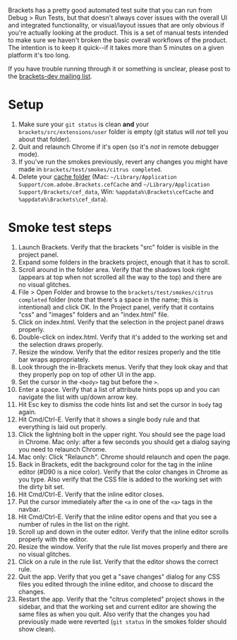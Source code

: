 Brackets has a pretty good automated test suite that you can run from Debug > Run Tests, but that doesn't always cover issues with the overall UI and integrated functionality, or visual/layout issues that are only obvious if you're actually looking at the product. This is a set of manual tests intended to make sure we haven't broken the basic overall workflows of the product. The intention is to keep it quick--if it takes more than 5 minutes on a given platform it's too long.

If you have trouble running through it or something is unclear, please post to the [brackets-dev mailing list](http://groups.google.com/group/brackets-dev).

Setup
=====

1. Make sure your ```git status``` is clean **and** your ```brackets/src/extensions/user``` folder is empty (git status will _not_ tell you about that folder).
2. Quit and relaunch Chrome if it's open (so it's *not* in remote debugger mode).
3. If you've run the smokes previously, revert any changes you might have made in `brackets/test/smokes/citrus completed`.
4. Delete your [cache folder](Cache-Folder) (Mac: ```~/Library/Application Support/com.adobe.Brackets.cefCache``` and `~/Library/Application Support/Brackets/cef_data`, Win: ```%appdata%\Brackets\cefCache``` and `%appdata%\Brackets\cef_data`).

Smoke test steps
================

1. Launch Brackets. Verify that the brackets "src" folder is visible in the project panel.
2. Expand some folders in the brackets project, enough that it has to scroll.
3. Scroll around in the folder area. Verify that the shadows look right (appears at top when not scrolled all the way to the top) and there are no visual glitches.
4. File > Open Folder and browse to the `brackets/test/smokes/citrus completed` folder (note that there's a space in the name; this is intentional) and click OK. In the Project panel, verify that it contains "css" and "images" folders and an "index.html" file.
5. Click on index.html. Verify that the selection in the project panel draws properly.
6. Double-click on index.html. Verify that it's added to the working set and the selection draws properly.
7. Resize the window. Verify that the editor resizes properly and the title bar wraps appropriately.
8. Look through the in-Brackets menus. Verify that they look okay and that they properly pop on top of other UI in the app.
9. Set the cursor in the `<body>` tag but before the `>`.
10. Enter a space. Verify that a list of attribute hints pops up and you can navigate the list with up/down arrow key.
11. Hit Esc key to dismiss the code hints list and set the cursor in `body` tag again.
12. Hit Cmd/Ctrl-E. Verify that it shows a single body rule and that everything is laid out properly.
13. Click the lightning bolt in the upper right. You should see the page load in Chrome. Mac only: after a few seconds you should get a dialog saying you need to relaunch Chrome.
14. Mac only: Click "Relaunch". Chrome should relaunch and open the page.
15. Back in Brackets, edit the background color for the <body> tag in the inline editor (#D90 is a nice color). Verify that the color changes in Chrome as you type. Also verify that the CSS file is added to the working set with the dirty bit set.
16. Hit Cmd/Ctrl-E. Verify that the inline editor closes.
17. Put the cursor immediately after the `<a` in one of the `<a>` tags in the navbar.
18. Hit Cmd/Ctrl-E. Verify that the inline editor opens and that you see a number of rules in the list on the right.
19. Scroll up and down in the outer editor. Verify that the inline editor scrolls properly with the editor.
20. Resize the window. Verify that the rule list moves properly and there are no visual glitches.
21. Click on a rule in the rule list. Verify that the editor shows the correct rule.
22. Quit the app. Verify that you get a "save changes" dialog for any CSS files you edited through the inline editor, and choose to discard the changes.
23. Restart the app. Verify that the "citrus completed" project shows in the sidebar, and that the working set and current editor are showing the same files as when you quit. Also verify that the changes you had previously made were reverted (`git status` in the smokes folder should show clean).